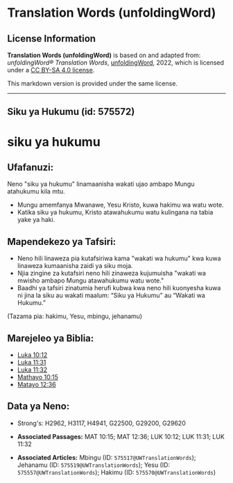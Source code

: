 # Translation Words (unfoldingWord)

## License Information

**Translation Words (unfoldingWord)** is based on and adapted from: _unfoldingWord® Translation Words_, [unfoldingWord](https://unfoldingword.org/utw), 2022, which is licensed under a [CC BY-SA 4.0 license](https://creativecommons.org/licenses/by-sa/4.0/legalcode.en).

This markdown version is provided under the same license.



--------------------------------

## Siku ya Hukumu (id: 575572)

siku ya hukumu
==============

Ufafanuzi:
----------

Neno "siku ya hukumu" linamaanisha wakati ujao ambapo Mungu atahukumu kila mtu.

* Mungu amemfanya Mwanawe, Yesu Kristo, kuwa hakimu wa watu wote.
* Katika siku ya hukumu, Kristo atawahukumu watu kulingana na tabia yake ya haki.

Mapendekezo ya Tafsiri:
-----------------------

* Neno hili linaweza pia kutafsiriwa kama "wakati wa hukumu" kwa kuwa linaweza kumaanisha zaidi ya siku moja.
* Njia zingine za kutafsiri neno hili zinaweza kujumuisha "wakati wa mwisho ambapo Mungu atawahukumu watu wote."
* Baadhi ya tafsiri zinatumia herufi kubwa kwa neno hili kuonyesha kuwa ni jina la siku au wakati maalum: “Siku ya Hukumu” au “Wakati wa Hukumu.”

(Tazama pia: hakimu, Yesu, mbingu, jehanamu)

Marejeleo ya Biblia:
--------------------

* [Luka 10:12](https://ref.ly/Luke10:12)
* [Luka 11:31](https://ref.ly/Luke11:31)
* [Luka 11:32](https://ref.ly/Luke11:32)
* [Mathayo 10:15](https://ref.ly/Matt10:15)
* [Matayo 12:36](https://ref.ly/Matt12:36)

Data ya Neno:
-------------

* Strong's: H2962, H3117, H4941, G22500, G29200, G29620

* **Associated Passages:** MAT 10:15; MAT 12:36; LUK 10:12; LUK 11:31; LUK 11:32
* **Associated Articles:** Mbingu (ID: `575517@UWTranslationWords`); Jehanamu (ID: `575519@UWTranslationWords`); Yesu (ID: `575557@UWTranslationWords`); Hakimu (ID: `575570@UWTranslationWords`)

